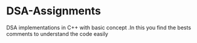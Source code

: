 # DSA-Assignments
DSA implementations in C++ with basic concept .In this you find the bests comments to understand the code easily  
